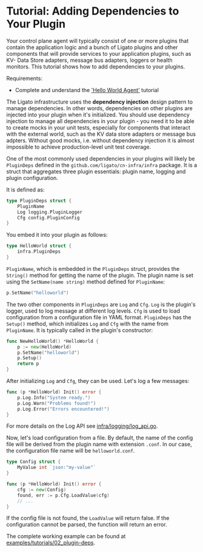 # Tutorial: Adding Dependencies to Your Plugin

Your control plane agent will typically consist of one or more plugins that
contain the application logic and a bunch of Ligato plugins and other components
that will provide services to your application plugins, such as KV- Data Store
adapters, message bus adapters, loggers or health monitors. This tutorial shows
how to add dependencies to your plugins.

Requirements:

* Complete and understand the ['Hello World Agent'](01_hello-world.md) tutorial

The Ligato infrastructure uses the **dependency injection** design pattern to
manage dependencies. In other words, dependencies on other plugins are injected
into your plugin when it's initialized. You should use dependency injection to 
manage all dependencies in your plugin - you need it to be able to create mocks
in your unit tests, especially for components that interact with the external
world, such as the KV data store adapters or message bus adpters. Without good
mocks, i.e. without dependency injection it is almost impossible to achieve 
production-level unit test coverage.

One of the most commonly used dependencies in your plugins will likely be 
`PluginDeps` defined in the `github.com/ligato/cn-infra/infra` package. It is
a struct that aggregates three plugin essentials: plugin name, logging and plugin
configuration. 

It is defined as:
```go
type PluginDeps struct {
	PluginName
	Log logging.PluginLogger
	Cfg config.PluginConfig
}
```

You embed it into your plugin as follows:

```go
type HelloWorld struct {
	infra.PluginDeps
}
```

`PluginName`, which is embedded in the `PluginDeps` struct, provides the `String()`
method for getting the name of the plugin. The plugin name is set using the 
`SetName(name string)` method defined for `PluginName`:

```go
p.SetName("helloworld")
```

The two other components in `PluginDeps` are `Log` and `Cfg`. `Log` is the plugin's 
logger, used to log message at different log levels. `Cfg` is used to load configuration
from a configuration file in YAML format. `PluginDeps` has the `Setup()` method, which
initializes `Log` and `Cfg` with the name from `PluginName`. It is typically called in
the plugin's constructor:

```go
func NewHelloWorld() *HelloWorld {
	p := new(HelloWorld)
	p.SetName("helloworld")
	p.Setup()
	return p
}
```

After initializing `Log` and `Cfg`, they can be used. Let's log a few messages:

```go
func (p *HelloWorld) Init() error {
	p.Log.Info("System ready.")
	p.Log.Warn("Problems found!")
	p.Log.Error("Errors encountered!")
}
```

For more details on the Log API see [infra/logging/log_api.go](https://github.com/ligato/cn-infra/blob/master/logging/log_api.go).

Now, let's load configuration from a file. By default, the name of the config file
will be derived from the plugin name with extension `.conf`. In our case, the 
configuration file name will be `helloworld.conf`.

```go
type Config struct {
	MyValue int `json:"my-value"`
}

func (p *HelloWorld) Init() error {
	cfg := new(Config)
	found, err := p.Cfg.LoadValue(cfg)
	// ...
}
```

If the config file is not found, the `LoadValue` will return false. If the configuration 
cannot be parsed, the function will return an error.

The complete working example can be found at [examples/tutorials/02_plugin-deps](https://github.com/ligato/cn-infra/blob/master/examples/tutorials/02_plugin-deps).
